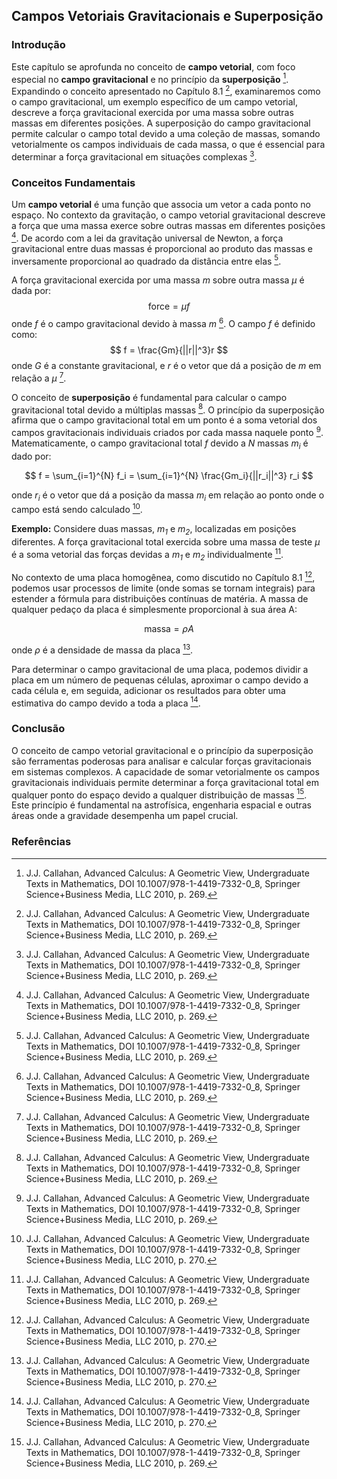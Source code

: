 ## Campos Vetoriais Gravitacionais e Superposição
### Introdução
Este capítulo se aprofunda no conceito de **campo vetorial**, com foco especial no **campo gravitacional** e no princípio da **superposição** [^1]. Expandindo o conceito apresentado no Capítulo 8.1 [^1], examinaremos como o campo gravitacional, um exemplo específico de um campo vetorial, descreve a força gravitacional exercida por uma massa sobre outras massas em diferentes posições. A superposição do campo gravitacional permite calcular o campo total devido a uma coleção de massas, somando vetorialmente os campos individuais de cada massa, o que é essencial para determinar a força gravitacional em situações complexas [^1].

### Conceitos Fundamentais
Um **campo vetorial** é uma função que associa um vetor a cada ponto no espaço. No contexto da gravitação, o campo vetorial gravitacional descreve a força que uma massa exerce sobre outras massas em diferentes posições [^1]. De acordo com a lei da gravitação universal de Newton, a força gravitacional entre duas massas é proporcional ao produto das massas e inversamente proporcional ao quadrado da distância entre elas [^1].

A força gravitacional exercida por uma massa *m* sobre outra massa *μ* é dada por:
$$ \text{force} = \mu f $$
onde *f* é o campo gravitacional devido à massa *m* [^1]. O campo *f* é definido como:
$$ f = \frac{Gm}{||r||^3}r $$
onde *G* é a constante gravitacional, e *r* é o vetor que dá a posição de *m* em relação a *μ* [^1].

O conceito de **superposição** é fundamental para calcular o campo gravitacional total devido a múltiplas massas [^1]. O princípio da superposição afirma que o campo gravitacional total em um ponto é a soma vetorial dos campos gravitacionais individuais criados por cada massa naquele ponto [^1]. Matematicamente, o campo gravitacional total *f* devido a *N* massas *m<sub>i</sub>* é dado por:

$$ f = \sum_{i=1}^{N} f_i = \sum_{i=1}^{N} \frac{Gm_i}{||r_i||^3} r_i $$

onde *r<sub>i</sub>* é o vetor que dá a posição da massa *m<sub>i</sub>* em relação ao ponto onde o campo está sendo calculado [^2].

**Exemplo:** Considere duas massas, *m<sub>1</sub>* e *m<sub>2</sub>*, localizadas em posições diferentes. A força gravitacional total exercida sobre uma massa de teste *μ* é a soma vetorial das forças devidas a *m<sub>1</sub>* e *m<sub>2</sub>* individualmente [^1].

No contexto de uma placa homogênea, como discutido no Capítulo 8.1 [^2], podemos usar processos de limite (onde somas se tornam integrais) para estender a fórmula para distribuições contínuas de matéria. A massa de qualquer pedaço da placa é simplesmente proporcional à sua área A:

$$ \text{massa} = \rho A $$

onde *ρ* é a densidade de massa da placa [^2].

Para determinar o campo gravitacional de uma placa, podemos dividir a placa em um número de pequenas células, aproximar o campo devido a cada célula e, em seguida, adicionar os resultados para obter uma estimativa do campo devido a toda a placa [^2].

### Conclusão
O conceito de campo vetorial gravitacional e o princípio da superposição são ferramentas poderosas para analisar e calcular forças gravitacionais em sistemas complexos. A capacidade de somar vetorialmente os campos gravitacionais individuais permite determinar a força gravitacional total em qualquer ponto do espaço devido a qualquer distribuição de massas [^1]. Este princípio é fundamental na astrofísica, engenharia espacial e outras áreas onde a gravidade desempenha um papel crucial.

### Referências
[^1]: J.J. Callahan, Advanced Calculus: A Geometric View, Undergraduate Texts in Mathematics, DOI 10.1007/978-1-4419-7332-0_8, Springer Science+Business Media, LLC 2010, p. 269.
[^2]: J.J. Callahan, Advanced Calculus: A Geometric View, Undergraduate Texts in Mathematics, DOI 10.1007/978-1-4419-7332-0_8, Springer Science+Business Media, LLC 2010, p. 270.
<!-- END -->